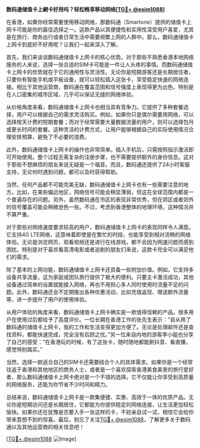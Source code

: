 **数码通储值卡上網卡好用吗？轻松畅享移动网络[[TG💪+ @esim1088](https://t.me/s/esim1088)]**

在香港，如果你经常需要使用移动网络，那数码通（Smartone）提供的储值卡上网卡可能是你的最佳选择之一。这款产品以其便捷性和实用性深受用户喜爱，尤其是在旅行、商务出行或者日常生活中需要频繁上网的人群中。那么，数码通储值卡上网卡到底好不好用呢？让我们一起来深入了解。

首先，我们来谈谈数码通储值卡上网卡的核心优势。对于那些不熟悉香港本地网络服务的人来说，选择一张合适的SIM卡可能是一件让人头疼的事情。而数码通储值卡上网卡的优势就在于它的通用性与灵活性。无论你是短期游客还是长期居住者，只要你有智能手机或平板设备，就可以轻松插入这张卡，享受稳定快速的网络连接。相比于其他运营商，数码通在覆盖范围和信号强度上表现得更为出色，特别是在人口密集的城市区域，几乎可以保证无缝的网络体验。

从价格角度来看，数码通储值卡上网卡也相当具有竞争力。它提供了多种套餐选择，用户可以根据自己的需求灵活购买。例如，如果你只是偶尔需要用网络，可以选择按天计费的短期套餐；而对于经常需要大量数据流量的用户，则可以选择包月或更长时间的套餐。这种灵活的计费方式，让用户能够根据自己的实际使用情况合理安排预算，避免了不必要的浪费。

此外，数码通储值卡上网卡的操作也非常简单。插入手机后，只需按照指示激活即可开始使用。整个过程无需复杂的注册步骤，也不需要提供额外的身份信息。这对于那些不想麻烦的朋友来说无疑是一个福音。而且，数码通还提供了24小时客服支持，无论何时遇到问题，都可以及时获得帮助。

当然，任何产品都不可能完美无缺，数码通储值卡上网卡也有一些需要注意的地方。比如，在某些偏远地区，网络信号可能会稍显薄弱，但这在全球范围内都是一个普遍存在的问题。另外，虽然数码通在市区的表现非常优秀，但在郊区或者郊外的信号覆盖可能会稍微逊色一些。不过，考虑到香港整体的地理环境，这种情况并不算严重。

对于那些对网络速度要求较高的用户，数码通储值卡上网卡的表现同样令人满意。它支持4G LTE网络，这意味着即使是在繁忙的时段，也能享受到相对流畅的网络体验。无论是浏览网页、观看视频还是进行在线游戏，都不会因为网速问题而感到困扰。特别是对于喜欢看高清电影或者追剧的朋友们来说，这款卡完全可以满足他们的需求。

除了基本的上网功能，数码通储值卡上网卡还具备一些附加价值。例如，它支持多设备共享流量，这为家庭或团队旅行提供了极大的便利。只要主卡激活成功，其他设备通过简单的设置就能接入网络，再也不用担心多人同时使用时流量不足的问题。此外，数码通还会不定期推出各种优惠活动，比如充值返现、赠送额外流量等，进一步提升了用户的使用体验。

从用户体验的角度来看，数码通储值卡上网卡确实是一款值得信赖的产品。很多用户在使用过后都给予了高度评价。一位长期在香港工作的张先生表示：“自从用了数码通的储值卡上网卡，我的工作和生活变得更加方便了。无论是处理邮件还是查找资料，都能快速完成，完全没有后顾之忧。”另一位来自内地的游客李小姐也分享了自己的感受：“在香港玩的时候，有了这张卡，随时随地都能刷抖音、看直播，感觉特别踏实。”

当然，选择一款适合自己的SIM卡还需要结合个人的具体需求。如果你是一个经常往返于香港和其他地区的商务人士，或者是一个喜欢探索香港美食美景的旅行爱好者，那么数码通储值卡上网卡绝对是一个不错的选择。它不仅能让你享受到高质量的网络服务，还能为你节省不少时间和精力。

总结来说，数码通储值卡上网卡是一款集便捷、实惠、高效于一体的优质产品。无论你是短期访问还是长期居住，它都能为你提供稳定的网络连接，让生活更加轻松愉快。如果你还在犹豫是否要入手一张这样的卡，不妨亲自试一试，相信它会给你带来意想不到的惊喜。最后，别忘了关注[TG💪+ @esim1088](https://t.me/s/esim1088)，了解更多关于数码通以及其他运营商的相关信息吧！

[[TG💪+ @esim1088](https://t.me/s/esim1088) ![Image](https://i.postimg.cc/4NQfJmqS/Snipaste-2025-05-13-00-14-12.png)]
